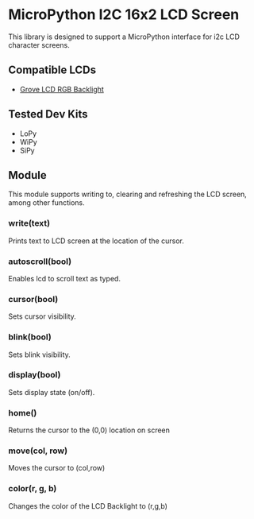 # MicroPython I2C 16x2 LCD Screen

This library is designed to support a MicroPython interface for i2c LCD character screens.

## Compatible LCDs
- [Grove LCD RGB Backlight](https://www.seeedstudio.com/grove-lcd-rgb-backlight-p-1643.html?cPath=34_36)

## Tested Dev Kits

- LoPy
- WiPy
- SiPy

## Module

This module supports writing to, clearing and refreshing the LCD screen, among other functions.

### write(text)

Prints text to LCD screen at the location of the cursor.

### autoscroll(bool)

Enables lcd to scroll text as typed.

### cursor(bool)

Sets cursor visibility.

### blink(bool)

Sets blink visibility.

### display(bool)

Sets display state (on/off).

### home()

Returns the cursor to the (0,0) location on screen

### move(col, row)

Moves the cursor to (col,row)

### color(r, g, b)

Changes the color of the LCD Backlight to (r,g,b)
